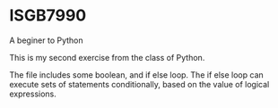 # ISGB7990
A beginer to Python

This is my second exercise from the class of Python.


The file includes some boolean, and if else loop.
The if else loop can execute sets of statements conditionally, based on the value of logical expressions.
